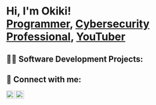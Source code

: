 <h1>Hi, I'm Okiki! <br/><a href="https://github.com/joshmadakor1">Programmer</a>, <a href="https://www.linkedin.com/in/joshmadakor/">Cybersecurity Professional</a>, <a href="https://www.youtube.com/c/joshmadakor">YouTuber</a></h1>

<h2>👨‍💻 Software Development Projects:</h2>


<h2> 🤳 Connect with me:</h2>

[<img align="left" alt="OkikiFajana | LinkedIn" width="22px" src="https://cdn.jsdelivr.net/npm/simple-icons@v3/icons/linkedin.svg" />][linkedin]
[<img align="left" alt="OkikiFajana | Instagram" width="22px" src="https://cdn.jsdelivr.net/npm/simple-icons@v3/icons/instagram.svg" />][instagram]

[instagram]: https://www.instagram.com/okiki_fajana/
[linkedin]: [https://linkedin.com/in/okikifajana](https://www.linkedin.com/public-profile/settings?trk=d_flagship3_profile_self_view_public_profile)
